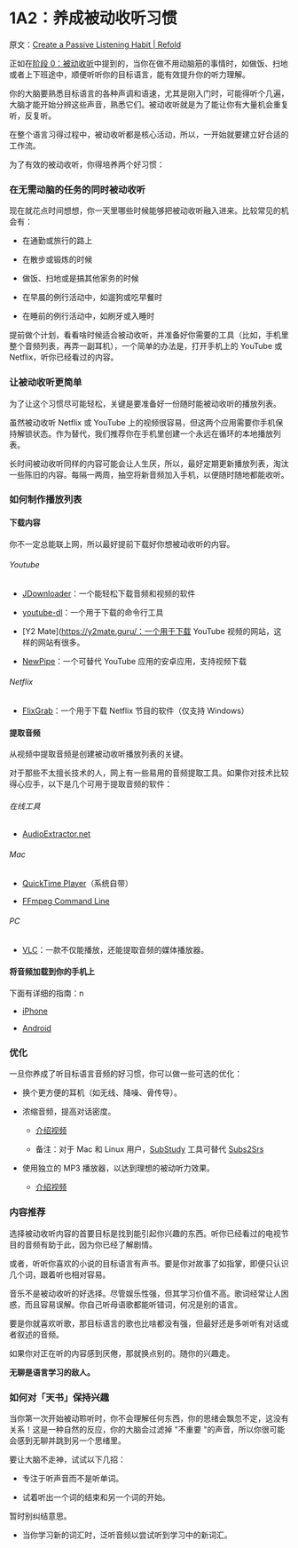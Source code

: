 # 1A2：养成被动收听习惯

原文：[Create a Passive Listening Habit | Refold](https://refold.la/roadmap/stage-1/a/passive-listening)

正如在[阶段 0：被动收听](https://refold.la/roadmap/stage-0/c/passive-listening)中提到的，当你在做不用动脑筋的事情时，如做饭、扫地或者上下班途中，顺便听听你的目标语言，能有效提升你的听力理解。

你的大脑要熟悉目标语言的各种声调和语速，尤其是刚入门时，可能得听个几遍，大脑才能开始分辨这些声音，熟悉它们。被动收听就是为了能让你有大量机会重复听，反复听。

在整个语言习得过程中，被动收听都是核心活动，所以，一开始就要建立好合适的工作流。

为了有效的被动收听，你得培养两个好习惯：

### 在无需动脑的任务的同时被动收听

现在就花点时间想想，你一天里哪些时候能够把被动收听融入进来。比较常见的机会有：

- 在通勤或旅行的路上

- 在散步或锻炼的时候

- 做饭、扫地或是搞其他家务的时候

- 在早晨的例行活动中，如遛狗或吃早餐时

- 在睡前的例行活动中，如刷牙或入睡时

提前做个计划，看看啥时候适合被动收听，并准备好你需要的工具（比如，手机里整个音频列表，再弄一副耳机），一个简单的办法是，打开手机上的 YouTube 或 Netflix，听你已经看过的内容。

### 让被动收听更简单

为了让这个习惯尽可能轻松，关键是要准备好一份随时能被动收听的播放列表。

虽然被动收听 Netflix 或 YouTube 上的视频很容易，但这两个应用需要你手机保持解锁状态。作为替代，我们推荐你在手机里创建一个永远在循环的本地播放列表。

长时间被动收听同样的内容可能会让人生厌，所以，最好定期更新播放列表，淘汰一些陈旧的内容。每隔一两周，抽空将新音频加入手机，以便随时随地都能收听。

### 如何制作播放列表

#### 下载内容

你不一定总能联上网，所以最好提前下载好你想被动收听的内容。

###### Youtube

- [JDownloader](https://jdownloader.org/download/index)：一个能轻松下载音频和视频的软件

- [youtube-dl](https://youtube-dl.org/)：一个用于下载的命令行工具

- [Y2 Mate](https://y2mate.guru/：一个用于下载 YouTube 视频的网站，这样的网站有很多。

- [NewPipe](https://newpipe.schabi.org/)：一个可替代 YouTube 应用的安卓应用，支持视频下载

###### Netflix

- [FlixGrab](https://www.flixgrab.com/)：一个用于下载 Netflix 节目的软件（仅支持 Windows）

#### 提取音频

从视频中提取音频是创建被动收听播放列表的关键。

对于那些不太擅长技术的人，网上有一些易用的音频提取工具。如果你对技术比较得心应手，以下是几个可用于提取音频的软件：

###### 在线工具

- [AudioExtractor.net](https://audio-extractor.net/)

###### Mac

- [QuickTime Player](https://www.idownloadblog.com/2019/01/18/extract-audio-from-video-iphone-ipad-mac/)（系统自带）

- [FFmpeg Command Line](https://ffmpeg.org/)

###### PC

- [VLC](https://www.videolan.org/vlc/)：一款不仅能播放，还能提取音频的媒体播放器。

#### 将音频加载到你的手机上

下面有详细的指南：n

- [iPhone](https://www.businessinsider.com/how-to-download-music-audio-files-on-iphone)

- [Android](https://support.google.com/googleplaymusic/answer/1101500?hl=en)

### 优化

一旦你养成了听目标语言音频的好习惯，你可以做一些可选的优化：

- 换个更方便的耳机（如无线、降噪、骨传导）。

- 浓缩音频，提高对话密度。

  - [介绍视频](https://www.youtube.com/watch?v=QOLTeO-uCYU)

  - 备注：对于 Mac 和 Linux 用户，[SubStudy](http://www.randomhacks.net/substudy/) 工具可替代 [Subs2Srs](http://subs2srs.sourceforge.net/)

- 使用独立的 MP3 播放器，以达到理想的被动听力效果。

  - [介绍视频](https://www.youtube.com/watch?v=6UqaJ8gmTGg)

### 内容推荐

选择被动收听内容的首要目标是找到能引起你兴趣的东西。听你已经看过的电视节目的音频有助于此，因为你已经了解剧情。

或者，听听你喜欢的小说的目标语言有声书。要是你对故事了如指掌，即便只认识几个词，跟着听也相对容易。

音乐不是被动收听的好选择。尽管娱乐性强，但其学习价值不高。歌词经常让人困惑，而且容易误解。你自己听母语歌都能听错词，何况是别的语言。

要是你就喜欢听歌，那目标语言的歌也比啥都没有强，但最好还是多听听有对话或者叙述的音频。

如果你对正在听的内容感到厌倦，那就换点别的。随你的兴趣走。

**无聊是语言学习的敌人。**

### 如何对「天书」保持兴趣

当你第一次开始被动聆听时，你不会理解任何东西，你的思绪会飘忽不定，这没有关系！这是一种自然的反应，你的大脑会过滤掉 "不重要 "的声音，所以你很可能会感到无聊并跳到另一个思绪里。

要让大脑不走神，试试以下几招：

- 专注于听声音而不是听单词。

- 试着听出一个词的结束和另一个词的开始。

暂时别纠结意思。

- 当你学习新的词汇时，泛听音频以尝试听到学习中的新词汇。